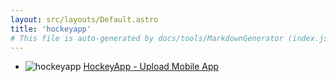 ```yaml
---
layout: src/layouts/Default.astro
title: 'hockeyapp'
# This file is auto-generated by docs/tools/MarkdownGenerator (index.js)
---
```


<ul>

<li>

![hockeyapp](https://i.octopus.com/library/step-templates/hockeyapp.png) [HockeyApp - Upload Mobile App](/hockeyapp/hockeyapp-upload-mobile-app/)

</li>
        
</ul>
